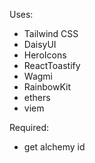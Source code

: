 Uses:
- Tailwind CSS
- DaisyUI
- HeroIcons
- ReactToastify
- Wagmi
- RainbowKit
- ethers
- viem

Required:
- get alchemy id